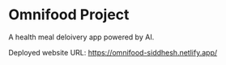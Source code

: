 # Omnifood Project 

A health meal deloivery app powered by AI. 

Deployed website URL: https://omnifood-siddhesh.netlify.app/
